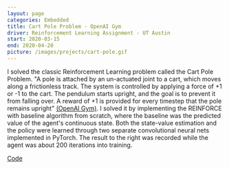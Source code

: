 ```yaml
---
layout: page
categories: Embedded
title: Cart Pole Problem - OpenAI Gym
driver: Reinforcement Learning Assignment - UT Austin
start: 2020-03-15
end: 2020-04-20
picture: /images/projects/cart-pole.gif
---
```

I solved the classic Reinforcement Learning problem called the Cart Pole Problem. "A pole is attached by an un-actuated joint to a cart, which moves along a frictionless track. The system is controlled by applying a force of +1 or -1 to the cart. The pendulum starts upright, and the goal is to prevent it from falling over. A reward of +1 is provided for every timestep that the pole remains upright" [(OpenAI Gym)](https://gym.openai.com/envs/CartPole-v1/). I solved it by implementing the REINFORCE with baseline algorithm from scratch, where the baseline was the predicted value of the agent's continuous state. Both the state-value estimation and the policy were learned through two separate convolutional neural nets implemented in PyTorch. The result to the right was recorded while the agent was about 200 iterations into training.

[Code](https://github.com/willcray/reinforcement_learning/tree/master/prog_assign4)
